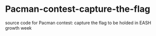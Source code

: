 # Pacman-contest-capture-the-flag
source code for Pacman contest: capture the flag to be holded in EASH growth week
